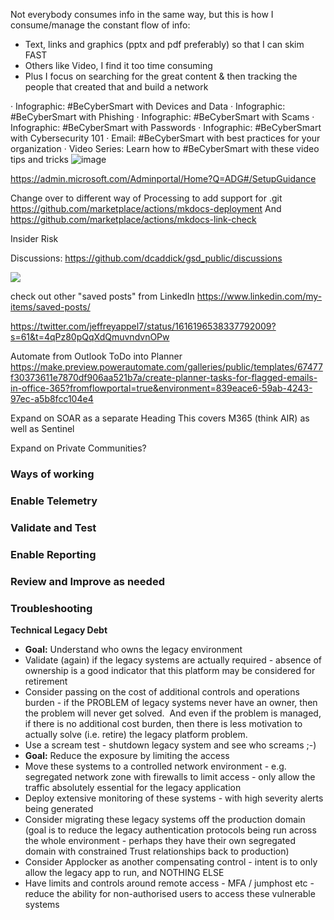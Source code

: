 
Not everybody consumes info in the same way, but this is how I consume/manage the constant flow of info:
-   Text, links and graphics (pptx and pdf preferably) so that I can skim FAST
-   Others like Video, I find it too time consuming
-   Plus I focus on searching for the great content & then tracking the people that created that and build a network

· Infographic: #BeCyberSmart with Devices and Data
· Infographic: #BeCyberSmart with Phishing
· Infographic: #BeCyberSmart with Scams
· Infographic: #BeCyberSmart with Passwords
· Infographic: #BeCyberSmart with Cybersecurity 101
· Email: #BeCyberSmart with best practices for your organization
· Video Series: Learn how to #BeCyberSmart with these video tips and tricks
![image](https://user-images.githubusercontent.com/19640455/211226033-59cc6005-7616-4e5d-952d-5a632de478ac.png)


https://admin.microsoft.com/Adminportal/Home?Q=ADG#/SetupGuidance


Change over to different way of Processing to add support for .git
https://github.com/marketplace/actions/mkdocs-deployment
And
https://github.com/marketplace/actions/mkdocs-link-check


Insider Risk

Discussions: <https://github.com/dcaddick/gsd_public/discussions>

![](https://media.licdn.com/dms/image/C5622AQGykC2scwbozw/feedshare-shrink_800/0/1675345228382?e=1678320000&v=beta&t=Ld7lfnsrKkIHmcA-GaSm63mMs8knJLWUjPd1vo2lEAI)

check out other "saved posts" from LinkedIn
https://www.linkedin.com/my-items/saved-posts/

https://twitter.com/jeffreyappel7/status/1616196538337792009?s=61&t=4qPz80pQqXdQmuvndvnOPw


Automate from Outlook ToDo into Planner 
https://make.preview.powerautomate.com/galleries/public/templates/67477f30373611e7870df906aa521b7a/create-planner-tasks-for-flagged-emails-in-office-365?fromflowportal=true&environment=839eace6-59ab-4243-97ec-a5b8fcc104e4 

Expand on SOAR as a separate Heading
This covers M365 (think AIR) as well as Sentinel

Expand on Private Communities?


### **Ways of working**

### **Enable Telemetry**

### **Validate and Test**

### **Enable Reporting**

### **Review and Improve as needed**

### **Troubleshooting**



**Technical Legacy Debt**
-   **Goal:** Understand who owns the legacy environment
-   Validate (again) if the legacy systems are actually required - absence of ownership is a good indicator that this platform may be considered for retirement
-   Consider passing on the cost of additional controls and operations burden - if the PROBLEM of legacy systems never have an owner, then the problem will never get solved.  And even if the problem is managed, if there is no additional cost burden, then there is less motivation to actually solve (i.e. retire) the legacy platform problem.
-   Use a scream test - shutdown legacy system and see who screams ;-)
-   **Goal:** Reduce the exposure by limiting the access
-   Move these systems to a controlled network environment - e.g. segregated network zone with firewalls to limit access - only allow the traffic absolutely essential for the legacy application
-   Deploy extensive monitoring of these systems - with high severity alerts being generated
-   Consider migrating these legacy systems off the production domain (goal is to reduce the legacy authentication protocols being run across the whole environment - perhaps they have their own segregated domain with constrained Trust relationships back to production)
-   Consider Applocker as another compensating control - intent is to only allow the legacy app to run, and NOTHING ELSE
-   Have limits and controls around remote access - MFA / jumphost etc - reduce the ability for non-authorised users to access these vulnerable systems
